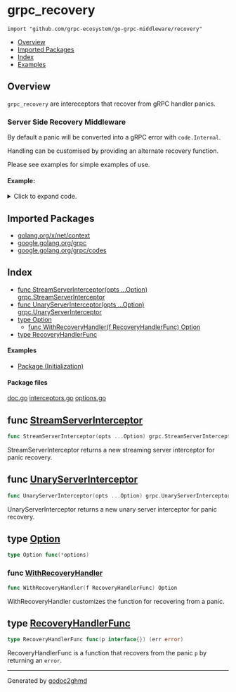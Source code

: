 # grpc_recovery
`import "github.com/grpc-ecosystem/go-grpc-middleware/recovery"`

* [Overview](#pkg-overview)
* [Imported Packages](#pkg-imports)
* [Index](#pkg-index)
* [Examples](#pkg-examples)

## <a name="pkg-overview">Overview</a>
`grpc_recovery` are intereceptors that recover from gRPC handler panics.

### Server Side Recovery Middleware
By default a panic will be converted into a gRPC error with `code.Internal`.

Handling can be customised by providing an alternate recovery function.

Please see examples for simple examples of use.

#### Example:

<details>
<summary>Click to expand code.</summary>

```go
// Shared options for the logger, with a custom gRPC code to log level function.
opts := []grpc_recovery.Option{
    grpc_recovery.WithRecoveryHandler(customFunc),
}
// Create a server. Recovery handlers should typically be last in the chain so that other middleware
// (e.g. logging) can operate on the recovered state instead of being directly affected by any panic
server := grpc.NewServer(
    grpc_middleware.WithUnaryServerChain(
        grpc_recovery.UnaryServerInterceptor(opts...),
    ),
    grpc_middleware.WithStreamServerChain(
        grpc_recovery.StreamServerInterceptor(opts...),
    ),
)
return server
```

</details>

## <a name="pkg-imports">Imported Packages</a>

- [golang.org/x/net/context](https://godoc.org/golang.org/x/net/context)
- [google.golang.org/grpc](https://godoc.org/google.golang.org/grpc)
- [google.golang.org/grpc/codes](https://godoc.org/google.golang.org/grpc/codes)

## <a name="pkg-index">Index</a>
* [func StreamServerInterceptor(opts ...Option) grpc.StreamServerInterceptor](#StreamServerInterceptor)
* [func UnaryServerInterceptor(opts ...Option) grpc.UnaryServerInterceptor](#UnaryServerInterceptor)
* [type Option](#Option)
  * [func WithRecoveryHandler(f RecoveryHandlerFunc) Option](#WithRecoveryHandler)
* [type RecoveryHandlerFunc](#RecoveryHandlerFunc)

#### <a name="pkg-examples">Examples</a>
* [Package (Initialization)](#example__initialization)

#### <a name="pkg-files">Package files</a>
[doc.go](./doc.go) [interceptors.go](./interceptors.go) [options.go](./options.go) 

## <a name="StreamServerInterceptor">func</a> [StreamServerInterceptor](./interceptors.go#L30)
``` go
func StreamServerInterceptor(opts ...Option) grpc.StreamServerInterceptor
```
StreamServerInterceptor returns a new streaming server interceptor for panic recovery.

## <a name="UnaryServerInterceptor">func</a> [UnaryServerInterceptor](./interceptors.go#L16)
``` go
func UnaryServerInterceptor(opts ...Option) grpc.UnaryServerInterceptor
```
UnaryServerInterceptor returns a new unary server interceptor for panic recovery.

## <a name="Option">type</a> [Option](./options.go#L25)
``` go
type Option func(*options)
```

### <a name="WithRecoveryHandler">func</a> [WithRecoveryHandler](./options.go#L28)
``` go
func WithRecoveryHandler(f RecoveryHandlerFunc) Option
```
WithRecoveryHandler customizes the function for recovering from a panic.

## <a name="RecoveryHandlerFunc">type</a> [RecoveryHandlerFunc](./interceptors.go#L13)
``` go
type RecoveryHandlerFunc func(p interface{}) (err error)
```
RecoveryHandlerFunc is a function that recovers from the panic `p` by returning an `error`.

- - -
Generated by [godoc2ghmd](https://github.com/GandalfUK/godoc2ghmd)